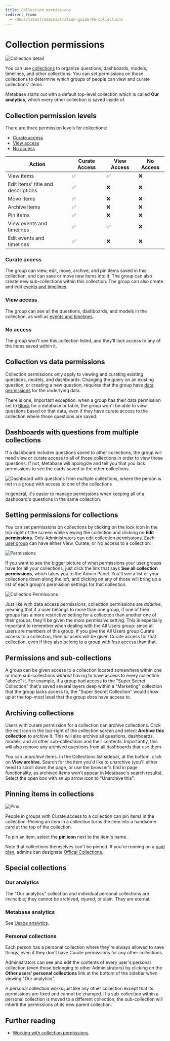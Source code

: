 ```yaml
---
title: Collection permissions
redirect_from:
  - /docs/latest/administration-guide/06-collections
---
```


# Collection permissions

![Collection detail](./images/collection-detail.png)

You can use [collections](../exploration-and-organization/collections.md) to organize questions, dashboards, models, timelines, and other collections. You can set permissions on those collections to determine which groups of people can view and curate collections' items.

Metabase starts out with a default top-level collection which is called **Our analytics**, which every other collection is saved inside of.

## Collection permission levels

There are three permission levels for collections:

- [Curate access](#curate-access)
- [View access](#view-access)
- [No access](#no-access)

| Action                             | Curate Access | View Access | No Access |
| ---------------------------------- | ------------- | ----------- | --------- |
| View items                         | ✅            | ✅          | ❌        |
| Edit items' title and descriptions | ✅            | ❌          | ❌        |
| Move items                         | ✅            | ❌          | ❌        |
| Archive items                      | ✅            | ❌          | ❌        |
| Pin items                          | ✅            | ❌          | ❌        |
| View events and timelines          | ✅            | ✅          | ❌        |
| Edit events and timelines          | ✅            | ❌          | ❌        |

### Curate access

The group can view, edit, move, archive, and pin items saved in this collection, and can save or move new items into it. The group can also create new sub-collections within this collection. The group can also create and edit [events and timelines](../exploration-and-organization/events-and-timelines.md).

### View access

The group can see all the questions, dashboards, and models in the collection, as well as [events and timelines](../exploration-and-organization/events-and-timelines.md).

### No access

The group won't see this collection listed, and they'll lack access to any of the items saved within it.

## Collection vs data permissions

Collection permissions only apply to viewing and curating existing questions, models, and dashboards. Changing the query on an existing question, or creating a new question, requires that the group have [data permissions](./data.md) for the underlying data.

There is one, important exception: when a group has their data permission set to [Block](./data.md#block-access) for a database or table, the group won't be able to view questions based on that data, even if they have curate access to the collection where those questions are saved.

## Dashboards with questions from multiple collections

If a dashboard includes questions saved to other collections, the group will need view or curate access to all of those collections in order to view those questions. If not, Metabase will apologize and tell you that you lack permissions to see the cards saved to the other collections.

![Dashboard with questions from multiple collections, where the person is not in a group with access to one of the collections](./images/dashboard-no-permissions.png)

In general, it's easier to manage permissions when keeping all of a dashboard's questions in the same collection.

## Setting permissions for collections

You can set permissions on collections by clicking on the lock icon in the top-right of the screen while viewing the collection and clicking on **Edit permissions**. Only Administrators can edit collection permissions. Each [user group](./introduction.md) can have either View, Curate, or No access to a collection:

![Permissions](./images/collection-permissions.png)

If you want to see the bigger picture of what permissions your user groups have for all your collections, just click the link that says **See all collection permissions**, which takes you to the Admin Panel. You'll see a list of your collections down along the left, and clicking on any of those will bring up a list of each group's permission settings for that collection.

![Collection Permissions](./images/admin-panel-collections.png)

Just like with data access permissions, collection permissions are _additive_, meaning that if a user belongs to more than one group, if one of their groups has a more restrictive setting for a collection than another one of their groups, they'll be given the _more permissive_ setting. This is especially important to remember when dealing with the All Users group: since all users are members of this group, if you give the All Users group Curate access to a collection, then _all_ users will be given Curate access for that collection, even if they also belong to a group with _less_ access than that.

## Permissions and sub-collections

A group can be given access to a collection located somewhere within one or more sub-collections _without_ having to have access to every collection "above" it. For example, if a group had access to the "Super Secret Collection" that's saved several layers deep within a "Marketing" collection that the group lacks access to, the "Super Secret Collection" would show up at the top-most level that the group _does_ have access to.

## Archiving collections

Users with curate permission for a collection can archive collections. Click the edit icon in the top-right of the collection screen and select **Archive this collection** to archive it. This will also archive all questions, dashboards, models, and all other sub-collections and their contents. Importantly, this will also remove any archived questions from all dashboards that use them.

You can _unarchive_ items. In the Collections list sidebar, at the bottom, click on **View archive**. Search for the item you'd like to unarchive (you'll either need to scroll down the page, or use the browser's find in page functionality, as archived items won't appear in Metabase's search results). Select the open box with an up arrow icon to "Unarchive this".

## Pinning items in collections

![Pins](./images/pinned-items.png)

People in groups with Curate access to a collection can pin items in the collection. Pinning an item in a collection turns the item into a handsome card at the top of the collection.

To pin an item, select the **pin icon** next to the item's name.

Note that collections themselves can't be pinned. If you're running on a [paid plan](https://www.metabase.com/pricing), admins can designate [Offical Collections][offical-collections].

## Special collections

### Our analytics

The "Our analytics" collection and individual personal collections are invincible; they cannot be archived, injured, or slain. They are eternal.

### Metabase analytics

See [Usage analytics](../usage-and-performance-tools/usage-analytics.md).

### Personal collections

Each person has a personal collection where they're always allowed to save things, even if they don't have Curate permissions for any other collections.

Administrators can see and edit the contents of every user's personal collection (even those belonging to other Administrators) by clicking on the **Other users' personal collections** link at the bottom of the sidebar when viewing "Our analytics".

A personal collection works just like any other collection except that its permissions are fixed and cannot be changed. If a sub-collection within a personal collection is moved to a different collection, the sub-collection will inherit the permissions of its new parent collection.

## Further reading

- [Working with collection permissions][collection-permissions].

[collections]: ../exploration-and-organization/collections.md
[collection-permissions]: https://www.metabase.com/learn/permissions/collection-permissions
[dashboard-subscriptions]: ../dashboards/subscriptions.md
[data-permissions]: ./data.md
[data-sandboxing]: ../permissions/data-sandboxes.md
[offical-collections]: ../exploration-and-organization/collections.md#official-collections
[permissions]: https://www.metabase.com/learn/permissions/
[sandbox-columns]: https://www.metabase.com/learn/permissions/data-sandboxing-column-permissions
[sandbox-rows]: https://www.metabase.com/learn/permissions/data-sandboxing-row-permissions
[slack-integration]: ../configuring-metabase/slack.md
[sql-snippet-folders]: ../questions/native-editor/sql-snippets.md
[table-permissions]: ./data.md#table-permissions
